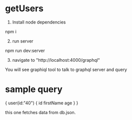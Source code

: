 # getUsers

1. Install node dependencies

npm i

2. run server

npm run dev:server

3. navigate to "http://localhost:4000/graphql"

You will see graphiql tool to talk to graphql server and query

sample query
============

{
  user(id:"40") {
    id
    firstName
    age
  }
}

this one fetches data from db.json.